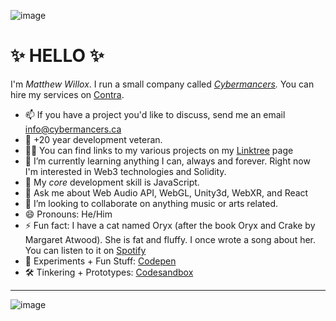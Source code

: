 ![image](https://user-images.githubusercontent.com/889851/162593002-aba465e1-ef0a-4599-b5e9-10a218654597.png)

# ✨ HELLO ✨

I'm _Matthew Willox_. I run a small company called _[Cybermancers](https://cybermancers.ca)._ You can hire my services on [Contra](https://contra.com/cybermancers).

- 📫 If you have a project you'd like to discuss, send me an email [info@cybermancers.ca](mailto:info@cybermances.ca)
- 👴 +20 year development veteran. 
- 🧑‍🍳 You can find links to my various projects on my [Linktree](https://matthewwillox.art/linktree) page
- 🌱 I’m currently learning anything I can, always and forever. Right now I'm interested in Web3 technologies and Solidity.
- 💪 My _core_ development skill is JavaScript.
- 💬 Ask me about Web Audio API, WebGL, Unity3d, WebXR, and React
- 👯 I’m looking to collaborate on anything music or arts related.
- 😄 Pronouns: He/Him
- ⚡ Fun fact: I have a cat named Oryx (after the book Oryx and Crake by Margaret Atwood). She is fat and fluffy. I once wrote a song about her. You can listen to it on [Spotify](https://open.spotify.com/track/27JPeIK9G3NPBO0jY3pbRE?si=7XHa9s4kQuWeqbdoP4FzFg)
- 🧪 Experiments + Fun Stuff: [Codepen](https://codepen.io/mwmwmw)
- 🛠️ Tinkering + Prototypes: [Codesandbox](https://codesandbox.io/u/mwmwmw)

-----

![image](https://user-images.githubusercontent.com/889851/162593392-84f87710-7d8c-4860-b0c2-d1cddfbf9d7d.png)
